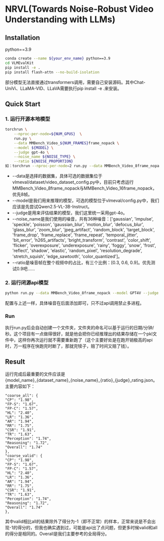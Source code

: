 # NRVL(Towards Noise-Robust Video Understanding with LLMs)

## Installation
python==3.9
```bash
conda create --name ${your_env_name} python==3.9
cd VLMEvalKit
pip install -e .
pip install flash-attn --no-build-isolation
```
部分模型无法直接通过transformers调用，需要自己安装源码。其中Chat-UniVi、LLaMA-VID、LLaVA需要执行pip install -e .来安装。
## Quick Start
 ### 1. 运行开源本地模型
```bash
torchrun \
	--nproc-per-node=${NUM_GPUS}  \
	run.py \
	--data MMBench_Video_${NUM_FRAMES}frame_nopack \
	--model ${MODEL} \
	--judge gpt-4o \
	--noise_name ${NOISE_TYPE} \
	--ratio ${NOISE_PROPORTION}
如：torchrun --nproc-per-node=2 run.py --data MMBench_Video_8frame_nopack --model Chat-UniVi-7B --judge qwen-7b --noise_name impulse --ratio 0.9
```
 -  --data是选择的数据集，具体可选的数据集位于vlmeval/dataset/video_dataset_config.py中，目前只考虑运行MMBench_Video_8frame_nopack与MMBench_Video_16frame_nopack，优先8帧。
 - --model是我们用来推理的模型，可选的模型位于vlmeval/config.py中，我们应该是先尝试Qwen2.5-VL-3B-Instruct。
 - --judge是用来评估结果的模型，我们这里统一采用gpt-4o。
 - --noise_name是我们使用的噪音，共有36种噪音：['gaussian', 'impulse', 'speckle', 'poisson', 'gaussian_blur', 'motion_blur', 'defocus_blur', 'glass_blur', 'zoom_blur', 'jpeg_artifact', 'random_block', 'target_block', 'frame_drop', 'frame_replace', 'frame_repeat', 'temporal_jitter', 'bit_error', 'h265_artifacts', 'bright_transform', 'contrast', 'color_shift', 'flicker', 'overexposure', 'underexposure', 'rainy', 'foggy', 'snow', 'frost', 'reflect', 'shadow', 'elastic', 'random_pixel', 'resolution_degrade', 'stretch_squish', 'edge_sawtooth', 'color_quantized']。
 - --ratio是噪音帧在整个视频中的占比，有三个比例：[0.3, 0.6, 0.9]。优先测试0.9吧……

 ### 2. 运行闭源api模型
```bash
python run.py --data MMBench_Video_8frame_nopack --model GPT4V --judge gpt-4o 
```
配置与上述一样，具体噪音在后面添加即可，只不过api调用禁止多进程。
### Run
执行run.py后会自动创建一个文件夹，文件夹的命名可以基于运行的日期/分钟/秒。这个项目有一点做得很好，就是他会把你已经推理出的结果存储在一个pkl文件中，这样你再次运行就不需要重新跑了（这个主要好处是在跑开销极高的api时，万一程序在快跑完时断了，那就完犊子，赔了时间又赔了钱）。

## Result
运行完成后最重要的文件应该是{model_name}\_{dataset_name}\_{noise_name}_{ratio}\_{judge}_rating.json。主要内容如下：
```
"coarse_all": {
"CP": "1.98",
"FP-S": "1.67",
"FP-C": "1.57",
"HL": "2.40",
"LR": "1.36",
"AR": "1.94",
"RR": "1.75",
"CSR": "1.91",
"TR": "1.63",
"Perception": "1.74",
"Reasoning": "1.72",
"Overall": "1.74"
},
"coarse_valid": {
"CP": "1.98",
"FP-S": "1.67",
"FP-C": "1.57",
"HL": "2.40",
"LR": "1.36",
"AR": "1.94",
"RR": "1.75",
"CSR": "1.91",
"TR": "1.63",
"Perception": "1.74",
"Reasoning": "1.72",
"Overall": "1.74"
},
```
其中valid相比all的结果除外了得分为-1（即不正常）的样本，正常来说是不会出现-1的得分的，但我也确实遇到过，可能是api出了点问题，但更多时候valid和all的得分是相同的。Overall是我们主要参考的全局得分。
